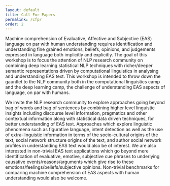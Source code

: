 ```yaml
---
layout: default
title: Call For Papers
permalink: /cfp/
order: 2
---
```

Machine comprehension of Evaluative, Affective and Subjective (EAS) language on par with human understanding requires identification and understanding fine grained emotions, beliefs, opinions, and judgements expressed in language both implicitly and explicitly. The goal of this workshop is to focus the attention of NLP research community on combining deep learning statistical NLP techniques with richer/deeper semantic representations driven by computational linguistics in analysing and understanding EAS text.  This workshop is intended to throw down the gauntlet to the NLP community both in the computational linguistics camp and the deep learning camp, the challenge of understanding EAS aspects of language, on par with humans.  

We invite the NLP research community to explore approaches going beyond bag of words and bag of sentences by combining higher level linguistic insights including discourse level information, pragmatics and other contextual information along with statistical data driven techniques, for better understanding of EAS text.  Approaches which explore linguistic phenomena such as figurative language, intent detection as well as the use of extra-linguistic information in terms of the socio-cultural origins of the text, social network structure origins of the text, and author social network profiles in understanding EAS text would also be of interest. We are also interested in non-trivial EAS text applications which go beyond mere identification of evaluative, emotive, subjective cue phrases to underlying causative events/reasons/arguments which give rise to these emotions/feelings/beliefs/subjective opinions. Non-trivial benchmarks for comparing machine comprehension of EAS aspects with human understanding would also be welcome. 
